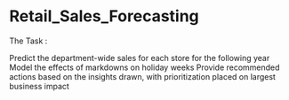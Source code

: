 # Retail_Sales_Forecasting
The Task :

Predict the department-wide sales for each store for the following year Model the effects of markdowns on holiday weeks Provide recommended actions based on the insights drawn, with prioritization placed on largest business impact
